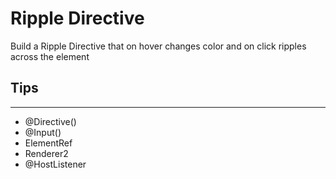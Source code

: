 # Ripple Directive

Build a Ripple Directive that on hover changes color and on click ripples across the element

## Tips

---

- @Directive()
- @Input()
- ElementRef
- Renderer2
- @HostListener
